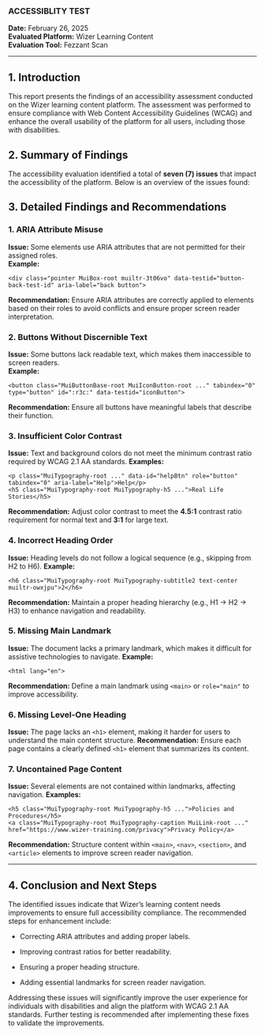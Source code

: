 ### ACCESSIBLITY TEST

**Date:** February 26, 2025  
**Evaluated Platform:** Wizer Learning Content  
**Evaluation Tool:** Fezzant Scan

---

## **1. Introduction**

This report presents the findings of an accessibility assessment conducted on the Wizer learning content platform. The assessment was performed to ensure compliance with Web Content Accessibility Guidelines (WCAG) and enhance the overall usability of the platform for all users, including those with disabilities.

## **2. Summary of Findings**

The accessibility evaluation identified a total of **seven (7) issues** that impact the accessibility of the platform. Below is an overview of the issues found:

## **3. Detailed Findings and Recommendations**

### **1. ARIA Attribute Misuse**

**Issue:** Some elements use ARIA attributes that are not permitted for their assigned roles.  
**Example:**

```
<div class="pointer MuiBox-root muiltr-3t06vo" data-testid="button-back-test-id" aria-label="back button">
```

**Recommendation:** Ensure ARIA attributes are correctly applied to elements based on their roles to avoid conflicts and ensure proper screen reader interpretation.

### **2. Buttons Without Discernible Text**

**Issue:** Some buttons lack readable text, which makes them inaccessible to screen readers.  
**Example:**

```
<button class="MuiButtonBase-root MuiIconButton-root ..." tabindex="0" type="button" id=":r3c:" data-testid="iconButton">
```

**Recommendation:** Ensure all buttons have meaningful labels that describe their function.

### **3. Insufficient Color Contrast**

**Issue:** Text and background colors do not meet the minimum contrast ratio required by WCAG 2.1 AA standards. **Examples:**

```
<p class="MuiTypography-root ..." data-id="helpBtn" role="button" tabindex="0" aria-label="Help">Help</p>
<h5 class="MuiTypography-root MuiTypography-h5 ...">Real Life Stories</h5>
```

**Recommendation:** Adjust color contrast to meet the **4.5:1** contrast ratio requirement for normal text and **3:1** for large text.

### **4. Incorrect Heading Order**

**Issue:** Heading levels do not follow a logical sequence (e.g., skipping from H2 to H6). **Example:**

```
<h6 class="MuiTypography-root MuiTypography-subtitle2 text-center muiltr-owxjpu">2</h6>
```

**Recommendation:** Maintain a proper heading hierarchy (e.g., H1 → H2 → H3) to enhance navigation and readability.

### **5. Missing Main Landmark**

**Issue:** The document lacks a primary landmark, which makes it difficult for assistive technologies to navigate. **Example:**

```
<html lang="en">
```

**Recommendation:** Define a main landmark using `<main>` or `role="main"` to improve accessibility.

### **6. Missing Level-One Heading**

**Issue:** The page lacks an `<h1>` element, making it harder for users to understand the main content structure. **Recommendation:** Ensure each page contains a clearly defined `<h1>` element that summarizes its content.

### **7. Uncontained Page Content**

**Issue:** Several elements are not contained within landmarks, affecting navigation. **Examples:**

```
<h5 class="MuiTypography-root MuiTypography-h5 ...">Policies and Procedures</h5>
<a class="MuiTypography-root MuiTypography-caption MuiLink-root ..." href="https://www.wizer-training.com/privacy">Privacy Policy</a>
```

**Recommendation:** Structure content within `<main>`, `<nav>`, `<section>`, and `<article>` elements to improve screen reader navigation.

---

## **4. Conclusion and Next Steps**

The identified issues indicate that Wizer’s learning content needs improvements to ensure full accessibility compliance. The recommended steps for enhancement include:

- Correcting ARIA attributes and adding proper labels.
    
- Improving contrast ratios for better readability.
    
- Ensuring a proper heading structure.
    
- Adding essential landmarks for screen reader navigation.
    

Addressing these issues will significantly improve the user experience for individuals with disabilities and align the platform with WCAG 2.1 AA standards. Further testing is recommended after implementing these fixes to validate the improvements.
